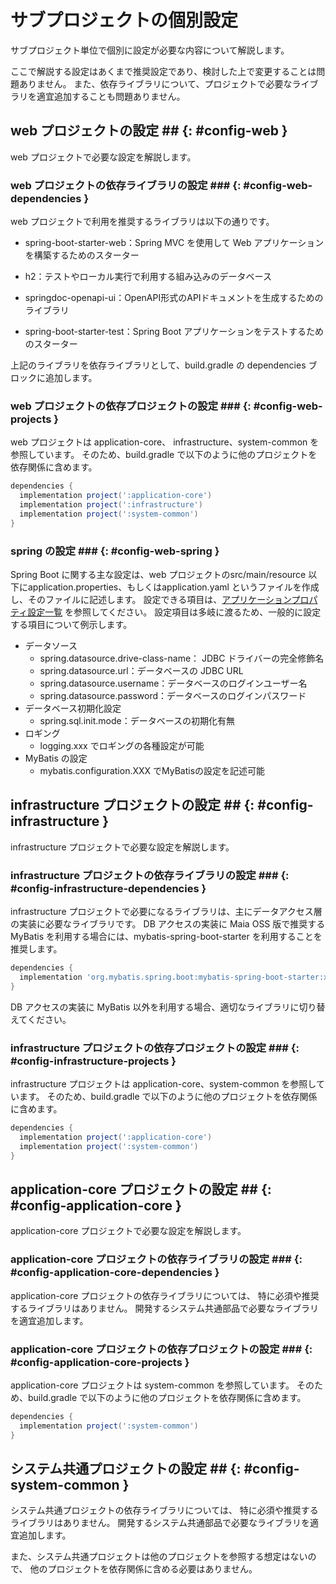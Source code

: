 # サブプロジェクトの個別設定

サブプロジェクト単位で個別に設定が必要な内容について解説します。

ここで解説する設定はあくまで推奨設定であり、検討した上で変更することは問題ありません。
また、依存ライブラリについて、プロジェクトで必要なライブラリを適宜追加することも問題ありません。

## web プロジェクトの設定 ## {: #config-web }

web プロジェクトで必要な設定を解説します。

### web プロジェクトの依存ライブラリの設定 ### {: #config-web-dependencies }

web プロジェクトで利用を推奨するライブラリは以下の通りです。

- spring-boot-starter-web：Spring MVC を使用して Web アプリケーションを構築するためのスターター

- h2：テストやローカル実行で利用する組み込みのデータベース

- springdoc-openapi-ui：OpenAPI形式のAPIドキュメントを生成するためのライブラリ

- spring-boot-starter-test：Spring Boot アプリケーションをテストするためのスターター

上記のライブラリを依存ライブラリとして、build.gradle の dependencies ブロックに追加します。

### web プロジェクトの依存プロジェクトの設定 ### {: #config-web-projects }

web プロジェクトは application-core、 infrastructure、system-common を参照しています。
そのため、build.gradle で以下のように他のプロジェクトを依存関係に含めます。
  
```groovy title="build.gradle"
dependencies {
  implementation project(':application-core')
  implementation project(':infrastructure')
  implementation project(':system-common')
}
```

### spring の設定 ### {: #config-web-spring }

Spring Boot に関する主な設定は、web プロジェクトのsrc/main/resource 以下にapplication.properties、もしくはapplication.yaml というファイルを作成し、そのファイルに記述します。
設定できる項目は、[アプリケーションプロパティ設定一覧](https://spring.pleiades.io/spring-boot/docs/current/reference/html/application-properties.html)
を参照してください。
設定項目は多岐に渡るため、一般的に設定する項目について例示します。

- データソース
    - spring.datasource.drive-class-name： JDBC ドライバーの完全修飾名
    - spring.datasource.url：データベースの JDBC URL
    - spring.datasource.username：データベースのログインユーザー名
    - spring.datasource.password：データベースのログインパスワード
- データベース初期化設定
    - spring.sql.init.mode：データベースの初期化有無
- ロギング
    - logging.xxx でロギングの各種設定が可能
- MyBatis の設定
    - mybatis.configuration.XXX でMyBatisの設定を記述可能

## infrastructure プロジェクトの設定 ## {: #config-infrastructure }

infrastructure プロジェクトで必要な設定を解説します。

### infrastructure プロジェクトの依存ライブラリの設定 ### {: #config-infrastructure-dependencies }

infrastructure プロジェクトで必要になるライブラリは、主にデータアクセス層の実装に必要なライブラリです。
DB アクセスの実装に Maia OSS 版で推奨する MyBatis を利用する場合には、mybatis-spring-boot-starter
を利用することを推奨します。

```groovy title="build.gradle"
dependencies {
  implementation 'org.mybatis.spring.boot:mybatis-spring-boot-starter:x.x.x'
}
```

DB アクセスの実装に MyBatis 以外を利用する場合、適切なライブラリに切り替えてください。

### infrastructure プロジェクトの依存プロジェクトの設定 ### {: #config-infrastructure-projects }

infrastructure プロジェクトは application-core、system-common を参照しています。
そのため、build.gradle で以下のように他のプロジェクトを依存関係に含めます。
  
```groovy title="build.gradle"
dependencies {
  implementation project(':application-core')
  implementation project(':system-common')
}
```

## application-core プロジェクトの設定 ## {: #config-application-core }

application-core プロジェクトで必要な設定を解説します。

### application-core プロジェクトの依存ライブラリの設定 ### {: #config-application-core-dependencies }

application-core プロジェクトの依存ライブラリについては、
特に必須や推奨するライブラリはありません。
開発するシステム共通部品で必要なライブラリを適宜追加します。

### application-core プロジェクトの依存プロジェクトの設定 ### {: #config-application-core-projects }

application-core プロジェクトは system-common を参照しています。
そのため、build.gradle で以下のように他のプロジェクトを依存関係に含めます。
  
```groovy title="build.gradle"
dependencies {
  implementation project(':system-common')
}
```

## システム共通プロジェクトの設定 ## {: #config-system-common }

システム共通プロジェクトの依存ライブラリについては、
特に必須や推奨するライブラリはありません。
開発するシステム共通部品で必要なライブラリを適宜追加します。

また、システム共通プロジェクトは他のプロジェクトを参照する想定はないので、
他のプロジェクトを依存関係に含める必要はありません。
